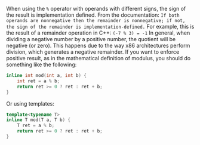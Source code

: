 When using the `%` operator with operands with different signs, the sign of the result is implementation defined. From the documentation: 
`If both operands are nonnegative then the remainder is nonnegative; if not, the sign of the remainder is implementation-defined.`
For example, this is the result of a remainder operation in C++:
`(-7 % 3) = -1`
In general, when dividing a  negative number by a positive number, the quotient will be negative (or zero). This happens due to the way x86 architectures perform division, which generates a negative remainder. If you want to enforce positive result, as in the mathematical definition of modulus, you should do something like the following:
```C++
inline int mod(int a, int b) {
    int ret = a % b;
    return ret >= 0 ? ret : ret + b;
}
```
Or using templates:
```C++
template<typename T>
inline T mod(T a, T b) {
	T ret = a % b;
	return ret >= 0 ? ret : ret + b;
}
```
